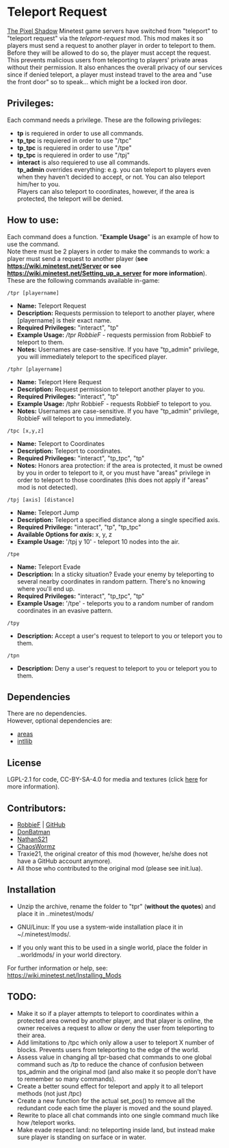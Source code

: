 # Teleport Request

[The Pixel Shadow](https://minetest.tv/) Minetest game servers have switched from "teleport" to "teleport request" via the *teleport-request* mod. This mod makes it so players must send a request to another player in order to teleport to them. Before they will be allowed to do so, the player must accept the request. This prevents malicious users from teleporting to players' private areas without their permission. It also enhances the overall privacy of our services since if denied teleport, a player must instead travel to the area and "use the front door" so to speak... which might be a locked iron door.

## Privileges:
Each command needs a privilege. These are the following privileges:
- **tp** is requiered in order to use all commands.
- **tp_tpc** is requiered in order to use "/tpc"
- **tp_tpc** is requiered in order to use "/tpe"
- **tp_tpc** is requiered in order to use "/tpj"
- **interact** is also requiered to use all commands.    
**tp_admin** overrides everything: e.g. you can teleport to players even when they haven't decided to accept, or not. You can also teleport him/her to you.   
Players can also teleport to coordinates, however, if the area is protected, the teleport will be denied.

## How to use:
Each command does a function. "**Example Usage**" is an example of how to use the command.   
Note there must be 2 players in order to make the commands to work: a player must send a request to another player (**see https://wiki.minetest.net/Server or see https://wiki.minetest.net/Setting_up_a_server for more information**).  
These are the following commands available in-game:

``` /tpr [playername] ```
- **Name:** Teleport Request
- **Description:** Requests permission to teleport to another player, where [playername] is their exact name.
- **Required Privileges:** "interact", "tp"
- **Example Usage:** */tpr RobbieF* - requests permission from RobbieF to teleport to them.
- **Notes:** Usernames are case-sensitive. If you have "tp_admin" privilege, you will immediately teleport to the specificed player.

``` /tphr [playername] ```
- **Name:** Teleport Here Request
- **Description:** Request permission to teleport another player to you.
- **Required Privileges:** "interact", "tp"
- **Example Usage:** /tphr RobbieF - requests RobbieF to teleport to you.
- **Notes:** Usernames are case-sensitive. If you have "tp_admin" privilege, RobbieF will teleport to you immediately.

``` /tpc [x,y,z] ```
- **Name:** Teleport to Coordinates
- **Description:** Teleport to coordinates.
- **Required Privileges:** "interact", "tp_tpc", "tp"
- **Notes:** Honors area protection: if the area is protected, it must be owned by you in order to teleport to it, or you must have "areas" privilege in order to teleport to those coordinates (this does not apply if "areas" mod is not detected).

``` /tpj [axis] [distance] ```
- **Name:** Teleport Jump
- **Description:** Teleport a specified distance along a single specified axis.
- **Required Privilege:** "interact", "tp", "tp_tpc"
- **Available Options for *axis*:** x, y, z
- **Example Usage:** '/tpj y 10' - teleport 10 nodes into the air.

``` /tpe ```
- **Name:** Teleport Evade
- **Description:** In a sticky situation? Evade your enemy by teleporting to several nearby coordinates in random pattern. There's no knowing where you'll end up.
- **Required Privileges:** "interact", "tp_tpc", "tp"
- **Example Usage:** '/tpe' - teleports you to a random number of random coordinates in an evasive pattern.

``` /tpy ```
- **Description:** Accept a user's request to teleport to you or teleport you to them.

``` /tpn ```
- **Description:** Deny a user's request to teleport to you or teleport you to them.

## Dependencies
There are no dependencies.  
However, optional dependencies are:
- [areas](https://github.com/minetest-mods/areas)
- [intllib](https://github.com/minetest-mods/intllib)

## License
LGPL-2.1 for code, CC-BY-SA-4.0 for media and textures (click [here](https://github.com/ChaosWormz/teleport-request/blob/master/LICENSE.md) for more information).

## Contributors:
- [RobbieF](https://minetest.tv) | [GitHub](https://github.com/Cat5TV)
- [DonBatman](https://github.com/donbatman)
- [NathanS21](http://nathansalapat.com/)
- [ChaosWormz](https://github.com/ChaosWormz)
- Traxie21, the original creator of this mod (however, he/she does not have a GitHub account anymore).
- All those who contributed to the original mod (please see init.lua).

## Installation
- Unzip the archive, rename the folder to "tpr" (**without the quotes**) and
place it in ..minetest/mods/

- GNU/Linux: If you use a system-wide installation place
    it in ~/.minetest/mods/.

- If you only want this to be used in a single world, place
    the folder in ..worldmods/ in your world directory.

For further information or help, see:
https://wiki.minetest.net/Installing_Mods

## TODO:
- Make it so if a player attempts to teleport to coordinates within a protected area owned by another player, and that player is online, the owner receives a request to allow or deny the user from teleporting to their area.
- Add limitations to /tpc which only allow a user to teleport X number of blocks. Prevents users from teleporting to the edge of the world.
- Assess value in changing all tpr-based chat commands to one global command such as /tp to reduce the chance of confusion between tps_admin and the original mod (and also make it so people don't have to remember so many commands).
- Create a better sound effect for teleport and apply it to all teleport methods (not just /tpc)
- Create a new function for the actual set_pos() to remove all the redundant code each time the player is moved and the sound played.
- Rewrite to place all chat commands into one single command much like how /teleport works.
- Make evade respect land: no teleporting inside land, but instead make sure player is standing on surface or in water.

